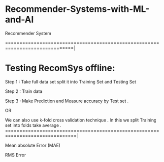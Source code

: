 # Recommender-Systems-with-ML-and-AI
Recommender System 

==============================================================================|
# Testing RecomSys offline:

Step 1 : Take full data set  split it into Training Set and Testing Set

Step 2 :  Train data 

Step 3 :   Make Prediction  and Measure accuracy by Test set .

OR  

We can also use k-fold cross validation technique .
In this we split Training set into folds take average .
===============================================================================|

Mean absolute Error (MAE)

RMS Error
